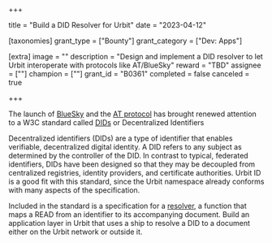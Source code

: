 +++

title = "Build a DID Resolver for Urbit"
date = "2023-04-12"

[taxonomies]
grant_type = ["Bounty"]
grant_category = ["Dev: Apps"]

[extra]
image = ""
description = "Design and implement a DID resolver to let Urbit interoperate with protocols like AT/BlueSky"
reward = "TBD"
assignee = [""]
champion = [""]
grant_id = "B0361"
completed = false
canceled = true

+++

The launch of [BlueSky](https://blueskyweb.xyz/) and the [AT protocol](https://atproto.com/guides/identity) has brought renewed attention to a W3C standard called [DIDs](https://www.w3.org/TR/did-core/#introduction) or Decentralized Identifiers

Decentralized identifiers (DIDs) are a type of identifier that enables verifiable, decentralized digital identity. A DID refers to any subject as determined by the controller of the DID. In contrast to typical, federated identifiers, DIDs have been designed so that they may be decoupled from centralized registries, identity providers, and certificate authorities. Urbit ID is a good fit with this standard, since the Urbit namespace already conforms with many aspects of the specification. 

Included in the standard is a specification for a [resolver](https://www.w3.org/TR/did-core/#dfn-did-resolvers), a function that maps a READ from an identifier to its accompanying document. Build an application layer in Urbit that uses a ship to resolve a DID to a document either on the Urbit network or outside it.
